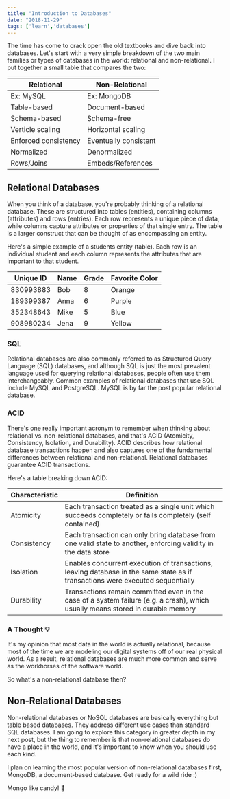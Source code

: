 ```yaml
---
title: "Introduction to Databases"
date: "2018-11-29"
tags: ['learn','databases']
---
```


The time has come to crack open the old textbooks and dive back into databases.  Let's start with a very simple breakdown of the two main families or types of databases in the world: relational and non-relational.  I put together a small table that compares the two:

| Relational           | Non-Relational |
| -----------          | ----------- |
| Ex: MySQL            | Ex: MongoDB |
| Table-based          | Document-based |
| Schema-based         | Schema-free |
| Verticle scaling     | Horizontal scaling |
| Enforced consistency | Eventually consistent |
| Normalized           | Denormalized |
| Rows/Joins           | Embeds/References |

## Relational Databases
When you think of a database, you're probably thinking of a relational database.  These are structured into tables (entities), containing columns (attributes) and rows (entries).  Each row represents a unique piece of data, while columns capture attributes or properties of that single entry.  The table is a larger construct that can be thought of as encompassing an entity.

Here's a simple example of a students entity (table).  Each row is an individual student and each column represents the attributes that are important to that student.

| Unique ID | Name | Grade | Favorite Color |
| --------- | ---- | ----- | -------------- |
| 830993883 | Bob  | 8     | Orange       |
| 189399387 | Anna | 6     | Purple       |
| 352348643 | Mike | 5     | Blue         |
| 908980234 | Jena | 9     | Yellow       |

### SQL
Relational databases are also commonly referred to as Structured Query Language (SQL) databases, and although SQL is just the most prevalent language used for querying relational databases, people often use them interchangeably.  Common examples of relational databases that use SQL include MySQL and PostgreSQL.  MySQL is by far the post popular relational database.

### ACID
There's one really important acronym to remember when thinking about relational vs. non-relational databases, and that's ACID (Atomicity, Consistency, Isolation, and Durability).  ACID describes how relational database transactions happen and also captures one of the fundamental differences between relational and non-relational.  Relational databases guarantee ACID transactions.

Here's a table breaking down ACID:

| Characteristic | Definition |
| ---------   | ---------- |
| Atomicity   | Each transaction treated as a single unit which succeeds completely or fails completely (self contained) |
| Consistency | Each transaction can only bring database from one valid state to another, enforcing validity in the data store |
| Isolation   | Enables concurrent execution of transactions, leaving database in the same state as if transactions were executed sequentially |
| Durability  | Transactions remain committed even in the case of a system failure (e.g. a crash), which usually means stored in durable memory |

### A Thought :bulb:
It's my opinion that most data in the world is actually relational, because most of the time we are modeling our digital systems off of our real physical world.  As a result, relational databases are much more common and serve as the workhorses of the software world.

So what's a non-relational database then?

## Non-Relational Databases
Non-relational databases or NoSQL databases are basically everything but table based databases.  They address different use cases than standard SQL databases.  I am going to explore this category in greater depth in my next post, but the thing to remember is that non-relational databases do have a place in the world, and it's important to know when you should use each kind.  

I plan on learning the most popular version of non-relational databases first, MongoDB, a document-based database.  Get ready for a wild ride :)

Mongo like candy! :candy:  